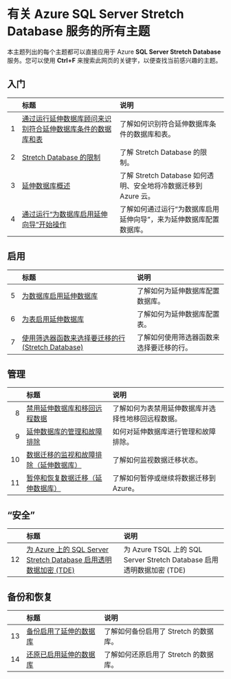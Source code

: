 <properties
	pageTitle="有关 SQL Server Stretch Database 服务的所有主题 | Azure"
	description="位于 /documentation/articles/ 且名为 SQL Server Stretch Database 的 Azure 服务的所有主题的表格，包括标题和描述。"
	services="sql-server-stretch-database"
	documentationCenter=""
	authors="DouglasL"
	manager="jhubbard"
	editor=""/>  


<tags
	ms.service="sql-server-stretch-database"
	ms.workload="sql-server-stretch-database"
	ms.tgt_pltfrm="na"
	ms.devlang="na"
	ms.topic="article"
	ms.date="10/05/2016"
	wacn.date="11/21/2016"
	ms.author="DouglasL"/>


# 有关 Azure SQL Server Stretch Database 服务的所有主题

本主题列出的每个主题都可以直接应用于 Azure **SQL Server Stretch Database** 服务。您可以使用 **Ctrl+F** 来搜索此网页的关键字，以便查找当前感兴趣的主题。




## 入门

| &nbsp; | 标题 | 说明 |
| --: | :-- | :-- |
| 1 | [通过运行延伸数据库顾问来识别符合延伸数据库条件的数据库和表](/documentation/articles/sql-server-stretch-database-identify-databases/) | 了解如何识别符合延伸数据库条件的数据库和表。 |
| 2 | [Stretch Database 的限制](/documentation/articles/sql-server-stretch-database-limitations/) | 了解 Stretch Database 的限制。 |
| 3 | [延伸数据库概述](/documentation/articles/sql-server-stretch-database-overview/) | 了解 Stretch Database 如何透明、安全地将冷数据迁移到 Azure 云。 |
| 4 | [通过运行“为数据库启用延伸向导”开始操作](/documentation/articles/sql-server-stretch-database-wizard/) | 了解如何通过运行“为数据库启用延伸向导”，来为延伸数据库配置数据库。 |



## 启用

| &nbsp; | 标题 | 说明 |
| --: | :-- | :-- |
| 5 | [为数据库启用延伸数据库](/documentation/articles/sql-server-stretch-database-enable-database/) | 了解如何为延伸数据库配置数据库。 |
| 6 | [为表启用延伸数据库](/documentation/articles/sql-server-stretch-database-enable-table/) | 了解如何为延伸数据库配置表。 |
| 7 | [使用筛选器函数来选择要迁移的行 (Stretch Database)](/documentation/articles/sql-server-stretch-database-predicate-function/) | 了解如何使用筛选器函数来选择要迁移的行。 |



## 管理

| &nbsp; | 标题 | 说明 |
| --: | :-- | :-- |
| 8 | [禁用延伸数据库和移回远程数据](/documentation/articles/sql-server-stretch-database-disable/) | 了解如何为表禁用延伸数据库并选择性地移回远程数据。 |
| 9 | [延伸数据库的管理和故障排除](/documentation/articles/sql-server-stretch-database-manage/) | 如何对延伸数据库进行管理和故障排除。 |
| 10 | [数据迁移的监视和故障排除（延伸数据库）](/documentation/articles/sql-server-stretch-database-monitor/) | 了解如何监视数据迁移状态。 |
| 11 | [暂停和恢复数据迁移（延伸数据库）](/documentation/articles/sql-server-stretch-database-pause/) | 了解如何暂停或继续将数据迁移到 Azure。 |



## “安全”

| &nbsp; | 标题 | 说明 |
| --: | :-- | :-- |
| 12 | [为 Azure 上的 SQL Server Stretch Database 启用透明数据加密 (TDE)](/documentation/articles/sql-server-stretch-database-tde-tsql/) | 为 Azure TSQL 上的 SQL Server Stretch Database 启用透明数据加密 (TDE) |



## 备份和恢复

| &nbsp; | 标题 | 说明 |
| --: | :-- | :-- |
| 13 | [备份启用了延伸的数据库](/documentation/articles/sql-server-stretch-database-backup/) | 了解如何备份启用了 Stretch 的数据库。 |
| 14 | [还原已启用延伸的数据库](/documentation/articles/sql-server-stretch-database-restore/) | 了解如何还原启用了 Stretch 的数据库。 |

<!---HONumber=Mooncake_1114_2016-->